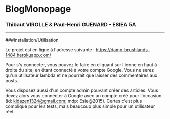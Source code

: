 # BlogMonopage

### Thibaut VIROLLE & Paul-Henri GUENARD - ESIEA 5A
---
###Installation/Utilisation

Le projet est en ligne à l'adresse suivante : https://damp-brushlands-1484.herokuapp.com/

Pour s'y connecter, vous pouvez le faire en cliquant sur l'icone en haut à droite du site, en étant connecté à votre compte Google.
Vous ne serez qu'un utilisateur lambda et ne pourrait que laisser des commentaires aux posts.

Vous disposez aussi d'un compte admin pouvant créer des articles.
Vous devez alors vous connecter à Google avec un compte créé pour l'occasion (id: kldazen1324@gmail.com; mdp: Esie@2015).
Certes c'est plus compliqué pour les tests, mais beaucoup plus simple pour un utilisateur réel.

